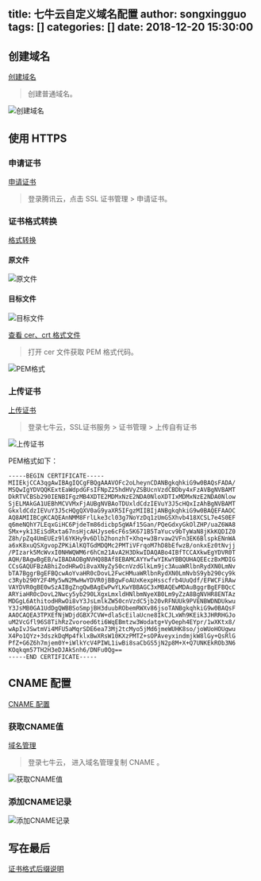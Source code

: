 title: 七牛云自定义域名配置
author: songxingguo
tags: []
categories: []
date: 2018-12-20 15:30:00
---
## 创建域名

[创建域名](https://portal.qiniu.com/cdn/domain/create?bucket=wecqut&fixBucket)

> 创建普通域名。

<!-- more -->

![创建域名](https://graphbed.qiniu.songxingguo.com/qiniu/%E5%88%9B%E5%BB%BA%E5%9F%9F%E5%90%8D.png)

## 使用 HTTPS

### 申请证书

[申请证书](https://console.cloud.tencent.com/ssl)

> 登录腾讯云，点击 SSL 证书管理 > 申请证书。

### 证书格式转换

[格式转换](https://myssl.com/cert_convert.html)

#### 原文件

![原文件](https://graphbed.qiniu.songxingguo.com/qiniu/%E5%8E%9F%E6%96%87%E4%BB%B6.png)

#### 目标文件

![目标文件](https://graphbed.qiniu.songxingguo.com/qiniu/%E7%9B%AE%E6%A0%87%E6%96%87%E4%BB%B6.png)

[查看 cer、crt 格式文件](https://myssl.com/cert_decode.html)

> 打开 cer 文件获取 PEM 格式代码。

![PEM格式](https://graphbed.qiniu.songxingguo.com/qiniu/PEM%E6%A0%BC%E5%BC%8F.png)

### 上传证书

[上传证书](https://portal.qiniu.com/certificate/ssl)

> 登录七牛云，SSL证书服务 > 证书管理 > 上传自有证书

![上传证书](https://graphbed.qiniu.songxingguo.com/qiniu/%E4%B8%8A%E4%BC%A0%E8%AF%81%E4%B9%A6.png)

PEM格式如下：

```
-----BEGIN CERTIFICATE-----
MIIEkjCCA3qgAwIBAgIQCgFBQgAAAVOFc2oLheynCDANBgkqhkiG9w0BAQsFADA/
MSQwIgYDVQQKExtEaWdpdGFsIFNpZ25hdHVyZSBUcnVzdCBDby4xFzAVBgNVBAMT
DkRTVCBSb290IENBIFgzMB4XDTE2MDMxNzE2NDA0NloXDTIxMDMxNzE2NDA0Nlow
SjELMAkGA1UEBhMCVVMxFjAUBgNVBAoTDUxldCdzIEVuY3J5cHQxIzAhBgNVBAMT
GkxldCdzIEVuY3J5cHQgQXV0aG9yaXR5IFgzMIIBIjANBgkqhkiG9w0BAQEFAAOC
AQ8AMIIBCgKCAQEAnNMM8FrlLke3cl03g7NoYzDq1zUmGSXhvb418XCSL7e4S0EF
q6meNQhY7LEqxGiHC6PjdeTm86dicbp5gWAf15Gan/PQeGdxyGkOlZHP/uaZ6WA8
SMx+yk13EiSdRxta67nsHjcAHJyse6cF6s5K671B5TaYucv9bTyWaN8jKkKQDIZ0
Z8h/pZq4UmEUEz9l6YKHy9v6Dlb2honzhT+Xhq+w3Brvaw2VFn3EK6BlspkENnWA
a6xK8xuQSXgvopZPKiAlKQTGdMDQMc2PMTiVFrqoM7hD8bEfwzB/onkxEz0tNvjj
/PIzark5McWvxI0NHWQWM6r6hCm21AvA2H3DkwIDAQABo4IBfTCCAXkwEgYDVR0T
AQH/BAgwBgEB/wIBADAOBgNVHQ8BAf8EBAMCAYYwfwYIKwYBBQUHAQEEczBxMDIG
CCsGAQUFBzABhiZodHRwOi8vaXNyZy50cnVzdGlkLm9jc3AuaWRlbnRydXN0LmNv
bTA7BggrBgEFBQcwAoYvaHR0cDovL2FwcHMuaWRlbnRydXN0LmNvbS9yb290cy9k
c3Ryb290Y2F4My5wN2MwHwYDVR0jBBgwFoAUxKexpHsscfrb4UuQdf/EFWCFiRAw
VAYDVR0gBE0wSzAIBgZngQwBAgEwPwYLKwYBBAGC3xMBAQEwMDAuBggrBgEFBQcC
ARYiaHR0cDovL2Nwcy5yb290LXgxLmxldHNlbmNyeXB0Lm9yZzA8BgNVHR8ENTAz
MDGgL6AthitodHRwOi8vY3JsLmlkZW50cnVzdC5jb20vRFNUUk9PVENBWDNDUkwu
Y3JsMB0GA1UdDgQWBBSoSmpjBH3duubRObemRWXv86jsoTANBgkqhkiG9w0BAQsF
AAOCAQEA3TPXEfNjWDjdGBX7CVW+dla5cEilaUcne8IkCJLxWh9KEik3JHRRHGJo
uM2VcGfl96S8TihRzZvoroed6ti6WqEBmtzw3Wodatg+VyOeph4EYpr/1wXKtx8/
wApIvJSwtmVi4MFU5aMqrSDE6ea73Mj2tcMyo5jMd6jmeWUHK8so/joWUoHOUgwu
X4Po1QYz+3dszkDqMp4fklxBwXRsW10KXzPMTZ+sOPAveyxindmjkW8lGy+QsRlG
PfZ+G6Z6h7mjem0Y+iWlkYcV4PIWL1iwBi8saCbGS5jN2p8M+X+Q7UNKEkROb3N6
KOqkqm57TH2H3eDJAkSnh6/DNFu0Qg==
-----END CERTIFICATE-----
```
## CNAME 配置

[CNAME 配置](https://developer.qiniu.com/fusion/kb/1322/how-to-configure-cname-domain-name)

### 获取CNAME值

[域名管理](https://portal.qiniu.com/cdn/domain)

> 登录七牛云， 进入域名管理复制 CNAME 。

![获取CNAME值](https://odum9helk.qnssl.com/FnnFpqz11MlQbpZsSlw1v2xPqRTD)

### 添加CNAME记录

![添加CNAME记录](https://odum9helk.qnssl.com/Fn5LvRsKMEUgBQM4PvvAccI-ISyO)

## 写在最后

[证书格式后缀说明](https://blog.csdn.net/qq_30698633/article/details/77895151)

